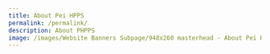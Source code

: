 ```yaml
---
title: About Pei HPPS
permalink: /permalink/
description: About PHPPS
image: /images/Website Banners Subpage/948x260 masterhead - About Pei Hwa4.jpg
---
```


